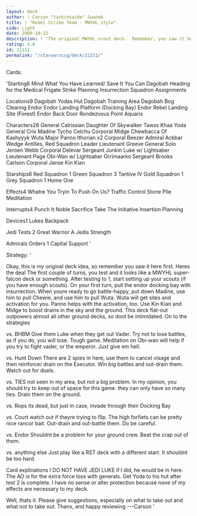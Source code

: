 ```yaml
---
layout: deck
author: ! Carson "tarkinsaide" Swanek
title: ! "Rebel Strike Team - MWYHL style"
side: Light
date: 2000-10-22
description: ! "The original MWYHL scout deck.  Remember, you saw it here first.  READ THE STRATEGY"
rating: 4.0
id: 11311
permalink: "/starwarsccg/deck/11311/"
---
```

Cards: 

'Starting6
Mind What You Have Learned/ Save It You Can
Dagobah
Heading for the Medical Frigate
Strike Planning
Insurrection
Squadron Assignments

Locations9
Dagobah Yodas Hut
Dagobah Training Area
Dagobah Bog Clearing
Endor
Endor Landing Platform (Docking Bay)
Endor Rebel Landing Site (Forest)
Endor Back Door
Rondezvous Point
Aquaris

Characters28
General Calrissian
Daughter Of Skywalker
Tawss Khaa
Yoda
General Crix Madine
Tycho Celchu
Corporal Midge
Chewbacca Of Kashyyyk
Wuta
Major Panno
Ithorian x2
Corporal Beezer
Admiral Ackbar
Wedge Antilles, Red Squadron Leader
Lieutenant Greeve
General Solo
Jeroen Webb
Corporal Delevar
Sergeant Junkin
Luke w/ Lightsaber
Lieutenant Page
Obi-Wan w/ Lightsaber
Orrimaarko
Sergeant Brooks Carlson
Corporal Janse
Kin Kian

Starships6
Red Squadron 1
Green Squadron 3
Tantive IV
Gold Squadron 1
Grey Squadron 1
Home One

Effects4
Whatre You Tryin To Push On Us?
Traffic Control
Stone Pile
Meditation

Interrupts4
Punch It
Noble Sacrifice
Take The Initiative
Insertion Planning

Devices1
Lukes Backpack

Jedi Tests 2
Great Warrior
A Jedis Strength

Admirals Orders 1
Capital Support '

Strategy: '

Okay, this is my original deck idea, so remember you saw it here first.  Heres the deal  The first couple of turns, you test and it looks like a MWYHL super-falcon deck or something.  After testing to 1, start setting up your scouts (if you have enough scouts).  On your first turn, pull the endor docking bay with insurrection.  When youre ready to go battle-happy, put down Madine, use him to pull Chewie, and use him to pull Wuta.	Wuta will get sites and activation for you.  Panno helps with the activation, too.  Use Kin Kian and Midge to boost drains in the sky and the ground.  This deck flat-out outpowers almost all other ground decks, so dont be intimidated.  On to the strategies

vs. BHBM  Give them Luke when they get out Vader.  Try not to lose battles, as if you do, you will lose.  Tough game.	Meditation on Obi-wan will help if you try to fight vader, or the emperor.  Just give em hell.

vs. Hunt Down	There are 2 spies in here, use them to cancel visage and then reinforce/ drain on the Executor.  Win big battles and out-drain them.  Watch out for duels.

vs. TIES  not seen in my area, but not a big problem.	In my opinion, you should try to keep out of space for this game.  they can only have so many ties.  Drain them on the ground.

vs. Rops  its dead, but just in case, invade through their Docking Bay

vs. Court  watch out if theyre trying to flip.  The high forfiets can be pretty nice rancor bait.  Out-drain and out-battle them.  Do be careful.

vs. Endor Shouldnt be a problem for your ground crew.	Beat the crap out of them.

vs. anything else Just play like a RST deck with a different start.  It shouldnt be too hard.

Card explinations
I DO NOT HAVE JEDI LUKE if I did, he would be in here.
The AO is for the extra force loss with generals.
Get Yoda to his hut after test 2 is complete.
I have no sense or alter protection because none of my effects are necessary to my deck.

Well, thats it.  Please give suggestions, especially on what to take out and what not to take out.  Thanx, and happy reviewing
---Carson '
